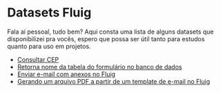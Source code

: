 # Datasets Fluig

Fala aí pessoal, tudo bem?
Aqui consta uma lista de alguns datasets que disponibilizei pra vocês, espero que possa ser útil tanto para estudos quanto para uso em projetos.

- [Consultar CEP](dsConsultaCEP/README.md)
- [Retorna nome da tabela do formulário no banco de dados](dsMetaListName/README.md)
- [Enviar e-mail com anexos no Fluig](dsEnviarEmailComAnexos/README.md)
- [Gerando um arquivo PDF a partir de um template de e-mail no Fluig](gerarPdfTemplateEmail/README.md)
